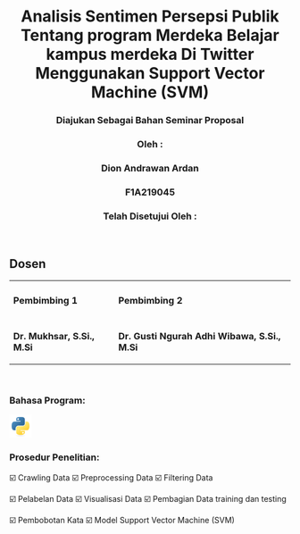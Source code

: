 <!DOCTYPE html>
<html>
<h1 align="center">Analisis Sentimen Persepsi Publik Tentang program Merdeka Belajar kampus merdeka Di Twitter Menggunakan Support Vector Machine (SVM) </h1>
<h3 align="center">Diajukan Sebagai Bahan Seminar Proposal</h3>
  <h3 align="center">Oleh :</h3>
  <h3 align="center">Dion Andrawan Ardan</h3>
  <h3 align="center">F1A219045</h3>
  <h3 align="center">Telah Disetujui Oleh :</h3>
  <br></html>
<body>
  <h2>Dosen</h2>
<div class="container">
  <table>
    <tr>
      <td><h3>Pembimbing 1</h3></td>
      <td><h3>Pembimbing 2</h3></td>
    </tr>
    <tr>
      <td><h3>Dr. Mukhsar, S.Si., M.Si</h3></td>
      <td><h3>Dr. Gusti Ngurah Adhi Wibawa, S.Si., M.Si</h3></td>
    </tr>
  </table>
</div>
<br></body>
  <p></p>
<h3 align="left">Bahasa Program:</h3>
<p align="left"> <a href="https://www.python.org" target="_blank" rel="noreferrer"> <img src="https://raw.githubusercontent.com/devicons/devicon/master/icons/python/python-original.svg" alt="python" width="40" height="40"/> </a> </p>

<h3 align="left">Prosedur Penelitian:</h3>
<p></p>
☑️ Crawling Data
☑️ Preprocessing Data
☑️ Filtering Data
<p></p>
☑️ Pelabelan Data
☑️ Visualisasi Data
☑️ Pembagian Data training dan testing
<p></p>
☑️ Pembobotan  Kata
☑️ Model Support Vector Machine (SVM)
<p></p>

